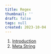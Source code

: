 ```yaml
---
title: Regex
thumbnail: ''
draft: false
tags: null
created: 2023-10-04
---
```


1. [Introduction](Development/Regex/Introduction.md)
1. [Meta String](Meta%20String.md)
